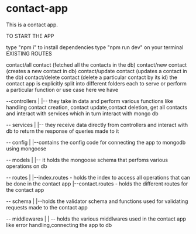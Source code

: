# contact-app
This is a contact app.


TO START THE APP

type "npm i" to install dependencies
type "npm run dev" on your terminal
EXISTING ROUTES

contact/all contact (fetched all the contacts in the db)
contact/new contact (creates a new contact in db)
contact/update contact (updates a contact in the db)
contact/delete contact (delete a particular contact by its id)
the contact app is explicitly split into different folders each to serve or perform a particular function or use case here we have

--controllers | |-- they take in data and perform various functions like handling contact creation, contact update,contact deletion, get all contacts and interact with services which in turn interact with mongo db

-- services | |-- they receive data directly from controllers and interact with db to return the response of queries made to it

-- config | |--contains the config code for connecting the app to mongodb using mongoose

-- models | |-- it holds the mongoose schema that perfoms various operations on db

-- routes | |--index.routes - holds the index to access all operations that can be done in the contact app |--contact.routes - holds the different routes for the contact app

-- schema | |--holds the validator schema and functions used for validating requests made to the contact app

-- middlewares | | -- holds the various middlwares used in the contact app like error handling,connecting the app to db
